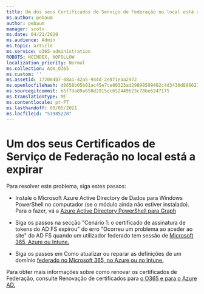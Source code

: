 ```yaml
---
title: Um dos seus Certificados de Serviço de Federação no local está a expirar
ms.author: pebaum
author: pebaum
manager: scotv
ms.date: 04/21/2020
ms.audience: Admin
ms.topic: article
ms.service: o365-administration
ROBOTS: NOINDEX, NOFOLLOW
localization_priority: Normal
ms.collection: Adm_O365
ms.custom: ''
ms.assetid: 172084b7-68a1-42a5-944d-2e871eaa2972
ms.openlocfilehash: d0658b05b81ac45e7ce80323ad29898599482c4d3430d886627af6e9f8d136f6
ms.sourcegitcommit: b5f7da89a650d2915dc652449623c78be6247175
ms.translationtype: MT
ms.contentlocale: pt-PT
ms.lasthandoff: 08/05/2021
ms.locfileid: "53985228"
---
```

# <a name="one-of-your-on-premises-federation-service-certificates-is-expiring"></a>Um dos seus Certificados de Serviço de Federação no local está a expirar

Para resolver este problema, siga estes passos:
  
- Instale o Microsoft Azure Active Directory de Dados para Windows PowerShell no computador (se o módulo ainda não estiver instalado). Para o fazer, vá a [Azure Active Directory PowerShell para Graph](https://docs.microsoft.com/powershell/azure/active-directory/install-adv2?view=azureadps-2.0)
    
- Siga os passos na secção "Cenário 1: o certificado de assinatura de tokens do AD FS expirou" do erro "Ocorreu um problema ao aceder ao site" do AD FS quando um utilizador federado tem sessão de [Microsoft 365, Azure ou Intune.](https://support.microsoft.com/help/2713898/there-was-a-problem-accessing-the-site-error-from-ad-fs-when-a-federat)
    
- Siga os passos em Como atualizar ou reparar as definições de um domínio [federado no Microsoft 365, no Azure ou no Intune.](https://support.microsoft.com/help/2647048/how-to-update-or-repair-the-settings-of-a-federated-domain-in-office-3)
    
Para obter mais informações sobre como renovar os certificados de Federação, consulte Renovação de certificados para [o O365 e para o Azure AD.](https://docs.microsoft.com/azure/active-directory/connect/active-directory-aadconnect-o365-certs)
  

